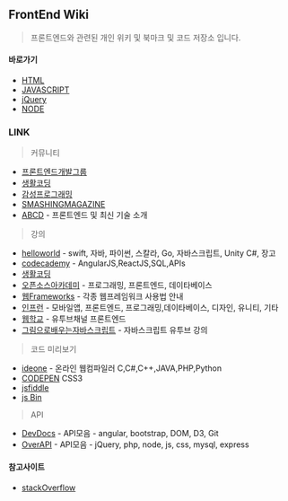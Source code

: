 ## FrontEnd Wiki
> 프론트엔드와 관련된 개인 위키 및 북마크 및 코드 저장소 입니다. 


#### 바로가기

* [HTML](https://github.com/evashork/taco/tree/master/frontend/html)
* [JAVASCRIPT](https://github.com/evashork/taco/tree/master/frontend/javascript)
* [jQuery](https://github.com/evashork/taco/tree/master/frontend/jquery)
* [NODE](https://github.com/evashork/taco/tree/master/frontend/node)

### LINK

> 커뮤니티

* [프론트엔드개발그룹](https://www.facebook.com/groups/webfrontend/)
* [생활코딩](https://www.facebook.com/groups/codingeverybody/)
* [감성프로그래밍](http://programmingsummaries.tistory.com/)
* [SMASHINGMAGAZINE](https://www.smashingmagazine.com/)
* [ABCD](http://abcds.kr/) - 프론트엔드 및 최신 기술 소개  


> 강의

* [helloworld](http://tryhelloworld.co.kr/courses) - swift, 자바, 파이썬, 스칼라, Go, 자바스크립트, Unity C#, 장고
* [codecademy](https://www.codecademy.com/) - AngularJS,ReactJS,SQL,APIs
* [생활코딩](https://opentutorials.org/course/1) 
* [오픈소스아카데미](http://olc.kr/main/index.jsp) - 프로그래밍, 프론트엔드, 데이타베이스
* [웹Frameworks](http://webframeworks.kr/getstarted/) - 각종 웹프레임워크 사용법 안내
* [인프런](https://www.inflearn.com/) - 모바일앱, 프론트엔드, 프로그래밍,데이타베이스, 디자인, 유니티, 기타
* [웹학교](https://www.youtube.com/channel/UCjTQHbtYgSVCwU-sfVukZpw) - 유투브채널 프론트엔드
* [그림으로배우는자바스크립트](https://brunch.co.kr/@brunch92ny) - 자바스크립트 유투브 강의

> 코드 미리보기

* [ideone](http://ideone.com/) - 온라인 웹컴파일러 C,C#,C++,JAVA,PHP,Python
* [CODEPEN](http://codepen.io/) CSS3 
* [jsfiddle](https://jsfiddle.net/)
* [js Bin](http://jsbin.com/) 


> API

* [DevDocs](http://devdocs.io/) - API모음 - angular, bootstrap, DOM, D3, Git
* [OverAPI](http://overapi.com/) - API모음 - jQuery, php, node, js, css, mysql, express


#### 참고사이트
* [stackOverflow](http://stackoverflow.com/)


